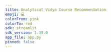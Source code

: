 ```yaml
---
title: Analytical Vidya Course Recommendation
emoji: 💻
colorFrom: pink
colorTo: red
sdk: streamlit
sdk_version: 1.39.0
app_file: app.py
pinned: false
---
```

